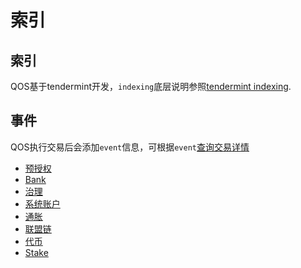 # 索引

## 索引

QOS基于tendermint开发，`indexing`底层说明参照[tendermint indexing](https://tendermint.com/docs/app-dev/indexing-transactions.html).

## 事件

QOS执行交易后会添加`event`信息，可根据`event`[查询交易详情](../command/qoscli.md#根据标签查找交易)

- [预授权](approve/4_events.md)
- [Bank](bank/5_events.md)
- [治理](gov/5_events.md)
- [系统账户](guardian/5_events.md)
- [通胀](mint/4_events.md)
- [联盟链](qcp/4_events.md)
- [代币](qsc/4_events.md)
- [Stake](stake/4_events.md)